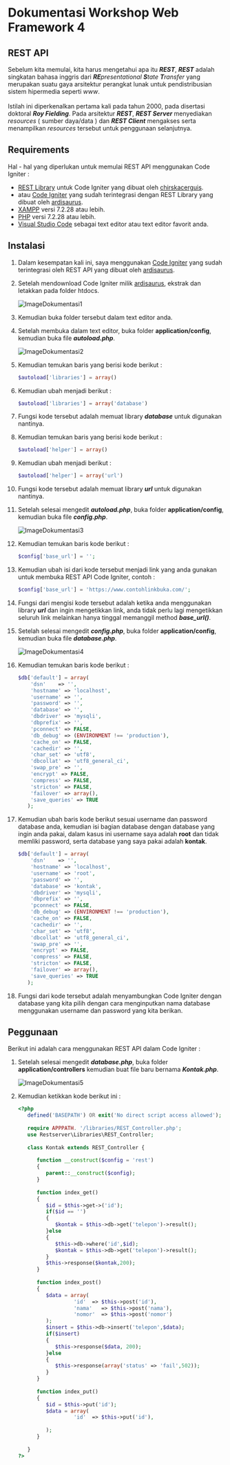 # Dokumentasi Workshop Web Framework 4

## REST API
   Sebelum kita memulai, kita harus mengetahui apa itu **_REST_**, **_REST_** adalah singkatan bahasa inggris dari _**RE**presentational **S**tate **T**ransfer_ yang merupakan suatu gaya arsitektur perangkat lunak untuk pendistribusian sistem hipermedia seperti _www_.
   <br><br>
   Istilah ini diperkenalkan pertama kali pada tahun 2000, pada disertasi doktoral **_Roy Fielding_**. Pada arsitektur **_REST_**, **_REST Server_** menyediakan _resources_ ( sumber daya/data ) dan **_REST Client_** mengakses serta menampilkan _resources_ tersebut untuk penggunaan selanjutnya.

## Requirements
   Hal - hal yang diperlukan untuk memulai REST API menggunakan Code Igniter :
   
   - [REST Library](https://github.com/chriskacerguis/codeigniter-restserver) untuk Code Igniter yang dibuat oleh [chirskacerguis](https://github.com/chriskacerguis/).
   - atau [Code Igniter](https://github.com/ardisaurus/ci-restserver) yang sudah terintegrasi dengan REST Library yang dibuat oleh [ardisaurus](https://github.com/ardisaurus/).
   - [XAMPP](https://www.apachefriends.org/download.html) versi 7.2.28 atau lebih.
   - [PHP](https://www.php.net/) versi 7.2.28 atau lebih.
   - [Visual Studio Code](https://code.visualstudio.com/) sebagai text editor atau text editor favorit anda.
   
## Instalasi
   
   1. Dalam kesempatan kali ini, saya menggunakan [Code Igniter](https://github.com/ardisaurus/ci-restserver) yang sudah terintegrasi oleh REST API yang dibuat oleh [ardisaurus](https://github.com/ardisaurus/ci-restserver).
   
   2. Setelah mendownload Code Igniter milik [ardisaurus](https://github.com/ardisaurus/ci-restserver), ekstrak dan letakkan pada folder htdocs.
      
      ![ImageDokumentasi1]()
      
   3. Kemudian buka folder tersebut dalam text editor anda.
   
   4. Setelah membuka dalam text editor, buka folder **application/config**, kemudian buka file **_autoload.php_**.
      
      ![ImageDokumentasi2]()
      
   5. Kemudian temukan baris yang berisi kode berikut :
      ```php
      $autoload['libraries'] = array()
      ```
   6. Kemudian ubah menjadi berikut :
      ```php
      $autoload['libraries'] = array('database')
      ```
   7. Fungsi kode tersebut adalah memuat library **_database_** untuk digunakan nantinya.
   
   8. Kemudian temukan baris yang berisi kode berikut :
      ```php
      $autoload['helper'] = array()
      ```
   9. Kemudian ubah menjadi berikut :
      ```php
      $autoload['helper'] = array('url')
      ```
   10. Fungsi kode tersebut adalah memuat library **_url_** untuk digunakan nantinya.
   
   11. Setelah selesai mengedit **_autoload.php_**, buka folder **application/config**, kemudian buka file **_config.php_**.
       
       ![ImageDokumentasi3]()
       
   12. Kemudian temukan baris kode berikut :
       ```php
       $config['base_url'] = '';
       ```
   13. Kemudian ubah isi dari kode tersebut menjadi link yang anda gunakan untuk membuka REST API Code Igniter, contoh :
       ```php
       $config['base_url'] = 'https://www.contohlinkbuka.com/';
       ```
   14. Fungsi dari mengisi kode tersebut adalah ketika anda menggunakan library **_url_** dan ingin mengetikkan link, anda tidak perlu lagi mengetikkan seluruh link melainkan hanya tinggal memanggil method **_base_url()_**.
   
   15. Setelah selesai mengedit **_config.php_**, buka folder **application/config**, kemudian buka file **_database.php_**.
       
       ![ImageDokumentasi4]()
       
   16. Kemudian temukan baris kode berikut :
       ```php
       $db['default'] = array(
           'dsn'	=> '',
           'hostname' => 'localhost',
           'username' => '',
           'password' => '',
           'database' => '',
           'dbdriver' => 'mysqli',
           'dbprefix' => '',
           'pconnect' => FALSE,
           'db_debug' => (ENVIRONMENT !== 'production'),
           'cache_on' => FALSE,
           'cachedir' => '',
           'char_set' => 'utf8',
           'dbcollat' => 'utf8_general_ci',
           'swap_pre' => '',
           'encrypt' => FALSE,
           'compress' => FALSE,
           'stricton' => FALSE,
           'failover' => array(),
           'save_queries' => TRUE
          );
       ```
   17. Kemudian ubah baris kode berikut sesuai username dan password database anda, kemudian isi bagian database dengan database yang ingin anda pakai, dalam kasus ini username saya adalah **root** dan tidak memliki password, serta database yang saya pakai adalah **kontak**.
       ```php
       $db['default'] = array(
           'dsn'	=> '',
           'hostname' => 'localhost',
           'username' => 'root',
           'password' => '',
           'database' => 'kontak',
           'dbdriver' => 'mysqli',
           'dbprefix' => '',
           'pconnect' => FALSE,
           'db_debug' => (ENVIRONMENT !== 'production'),
           'cache_on' => FALSE,
           'cachedir' => '',
           'char_set' => 'utf8',
           'dbcollat' => 'utf8_general_ci',
           'swap_pre' => '',
           'encrypt' => FALSE,
           'compress' => FALSE,
           'stricton' => FALSE,
           'failover' => array(),
           'save_queries' => TRUE
          );
       ``` 
  18. Fungsi dari kode tersebut adalah menyambungkan Code Igniter dengan database yang kita pilih dengan cara menginputkan nama database menggunakan username dan password yang kita berikan.
  
## Peggunaan
   Berikut ini adalah cara menggunakan REST API dalam Code Igniter :
   
   1. Setelah selesai mengedit **_database.php_**, buka folder **application/controllers** kemudian buat file baru bernama **_Kontak.php_**.
      
      ![ImageDokumentasi5]()
      
   2. Kemudian ketikkan kode berikut ini :
      ```php
      <?php
         defined('BASEPATH') OR exit('No direct script access allowed');
         
         require APPPATH. '/libraries/REST_Controller.php';
         use Restserver\Libraries\REST_Controller;
         
         class Kontak extends REST_Controller {
            
            function __construct($config = 'rest')
            {
               parent::__construct($config);
            }
            
            function index_get()
            {
               $id = $this->get->('id');
               if($id == '')
               {
                  $kontak = $this->db->get('telepon')->result();
               }else
               {
                  $this->db->where('id',$id);
                  $kontak = $this->db->get('telepon')->result();
               }
               $this->response($kontak,200);
            }
            
            function index_post()
            {
               $data = array(
                        'id'  => $this->post('id'),
                        'nama'   => $this->post('nama'),
                        'nomor'  => $this->post('nomor')
               );
               $insert = $this->db->insert('telepon',$data);
               if($insert)
               {
                  $this->response($data, 200);
               }else
               {
                  $this->response(array('status' => 'fail',502));
               }
            }
            
            function index_put()
            {
               $id = $this->put('id');
               $data = array(
                        'id'  => $this->put('id'),
                        
               );
            }
            
         }
      ?>
      ```
   
   
